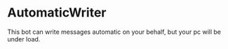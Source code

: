 # AutomaticWriter
This bot can write messages automatic on your behalf, but your pc will be under load.
